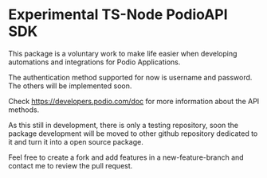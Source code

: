 # Experimental TS-Node PodioAPI SDK

This package is a voluntary work to make life easier when developing automations and integrations
for Podio Applications.

The authentication method supported for now is username and password. The others will be implemented
soon.

Check https://developers.podio.com/doc for more information about the API methods.

As this still in development, there is only a testing repository, soon the package development
will be moved to other github repository dedicated to it and turn it into a open source package.

Feel free to create a fork and add features in a new-feature-branch and contact me to review the pull request.

